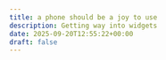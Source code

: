 ```yaml
---
title: a phone should be a joy to use
description: Getting way into widgets
date: 2025-09-20T12:55:22+00:00
draft: false
---
```


